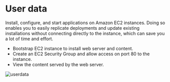 # User data
Install, configure, and start applications on Amazon EC2 instances. Doing so enables you to easily replicate deployments and update existing installations without connecting directly to the instance, which can save you a lot of time and effort.

* Bootstrap EC2 instance to install web server and content.
* Create an EC2 Security Group and allow access on port 80 to the instance.
* View the content served by the web server.

![userdata](https://user-images.githubusercontent.com/53886913/216830979-eb797d41-2aad-460b-8245-33798f271535.png)
